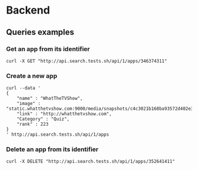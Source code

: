 # Backend

## Queries examples
### Get an app from its identifier
```
curl -X GET "http://api.search.tests.sh/api/1/apps/346374311"
```
### Create a new app
```
curl --data '
{
    "name" : "WhatTheTVShow",
    "image" : "static.whatthetvshow.com:9000/media/snapshots/c4c3021b168ba93572d402e313f0f884_medium.png",
    "link" : "http://whatthetvshow.com",
    "Category" : "Quiz",
    "rank" : 223
}
' http://api.search.tests.sh/api/1/apps
```
### Delete an app from its identifier
```
curl -X DELETE "http://api.search.tests.sh/api/1/apps/352641411"
```

